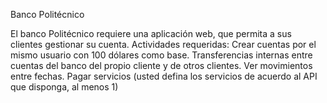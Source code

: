 Banco Politécnico

El banco Politécnico requiere una aplicación web, que permita a sus clientes gestionar su cuenta. Actividades requeridas: Crear cuentas por el mismo usuario con 100 dólares como base. Transferencias internas entre cuentas del banco del propio cliente y de otros clientes. Ver movimientos entre fechas. Pagar servicios (usted defina los servicios de acuerdo al API que disponga, al menos 1)
